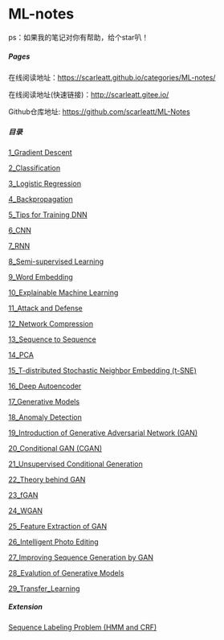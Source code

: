 # ML-notes

ps：如果我的笔记对你有帮助，给个star叭！


##### Pages
在线阅读地址：https://scarleatt.github.io/categories/ML-notes/

在线阅读地址(快速链接)：http://scarleatt.gitee.io/

Github仓库地址: https://github.com/scarleatt/ML-Notes

##### 目录

[1_Gradient Descent]( https://scarleatt.github.io/2020/06/04/%E6%A2%AF%E5%BA%A6%E4%B8%8B%E9%99%8D/)

[2_Classification]( https://scarleatt.github.io/2020/06/05/Classification/)

[3_Logistic Regression]( https://scarleatt.github.io/2020/06/06/Logistic-Regression/)

[4_Backpropagation](https://scarleatt.github.io/2020/06/06/Backpropagation/)

[5_Tips for Training DNN](https://scarleatt.github.io/2020/06/07/DNN-tip/)

[6_CNN](https://scarleatt.github.io/2020/06/08/CNN/)

[7_RNN](https://scarleatt.github.io/2020/06/10/RNN/)

[8_Semi-supervised Learning](https://scarleatt.github.io/2020/06/10/semi-supervised/)

[9_Word Embedding](https://scarleatt.github.io/2020/06/11/Word-Embedding/)

[10_Explainable Machine Learning](https://scarleatt.github.io/2020/06/12/Explainable-AI/)

[11_Attack and Defense](https://scarleatt.github.io/2020/06/26/Attack/)

[12_Network Compression](https://scarleatt.github.io/2020/06/27/network-conpression/)

[13_Sequence to Sequence](https://scarleatt.github.io/2020/06/28/seq2seq/)

[14_PCA](https://scarleatt.github.io/2020/06/28/dimension-reduction/)

[15_T-distributed Stochastic Neighbor Embedding (t-SNE)](https://scarleatt.github.io/2020/06/28/t-SNE/)

[16_Deep Autoencoder](https://scarleatt.github.io/2020/06/29/Deep-autoencoder/)

[17_Generative Models](https://scarleatt.github.io/2020/06/29/generative-models/)

[18_Anomaly Detection](https://scarleatt.github.io/2020/07/03/Anomaly-detection/)

[19_Introduction of Generative Adversarial Network (GAN)](https://scarleatt.github.io/2020/07/04/GAN-intro/)

[20_Conditional GAN (CGAN)](https://scarleatt.github.io/2020/07/05/CGAN/)

[21_Unsupervised Conditional Generation](https://scarleatt.github.io/2020/07/06/CycleGAN/)

[22_Theory behind GAN](https://scarleatt.gitee.io/ML-notes/ML-notes-html/22_theory_behind_GAN.html)

[23_fGAN](https://scarleatt.github.io/2020/07/10/fGAN/)

[24_WGAN](https://scarleatt.github.io/2020/07/14/WGAN/)

[25_Feature Extraction of GAN](https://scarleatt.github.io/2020/07/14/GAN-feature-extraction/)

[26_Intelligent Photo Editing](https://scarleatt.github.io/2020/07/15/GAN-Intelligent-Photo-Editing/)

[27_Improving Sequence Generation by GAN](https://scarleatt.github.io/2020/07/16/GANSeqNew/)

[28_Evalution of Generative Models](https://scarleatt.github.io/2020/07/17/GAN-evalution/)

[29_Transfer_Learning](https://scarleatt.github.io/2020/07/20/transfer-learning/)

##### Extension

[Sequence Labeling Problem (HMM and CRF)](https://scarleatt.github.io/2020/07/20/sequence-labeling/)


